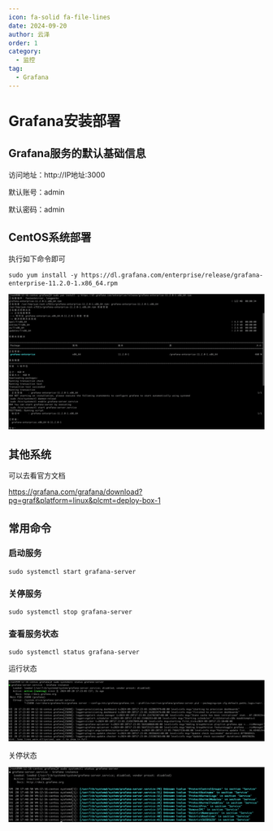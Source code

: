 ```yaml
---
icon: fa-solid fa-file-lines
date: 2024-09-20
author: 云泽
order: 1
category:
  - 监控
tag:
  - Grafana
---
```




# Grafana安装部署

## Grafana服务的默认基础信息

访问地址：http://IP地址:3000

默认账号：admin

默认密码：admin



## CentOS系统部署

执行如下命令即可

```shell
sudo yum install -y https://dl.grafana.com/enterprise/release/grafana-enterprise-11.2.0-1.x86_64.rpm
```

![image-20240920173702725](images/image-20240920173702725.png)





## 其他系统

可以去看官方文档

https://grafana.com/grafana/download?pg=graf&platform=linux&plcmt=deploy-box-1



## 常用命令

### 启动服务

```shell
sudo systemctl start grafana-server
```

### 关停服务

```shell
sudo systemctl stop grafana-server
```

### 查看服务状态

```shell
sudo systemctl status grafana-server
```

运行状态

![image-20240920174130850](images/image-20240920174130850.png)

关停状态

![image-20240920174203392](images/image-20240920174203392.png)
